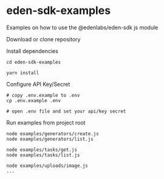 # eden-sdk-examples
Examples on how to use the @edenlabs/eden-sdk js module

Download or clone repository

Install dependencies
```
cd eden-sdk-examples

yarn install
```

Configure API Key/Secret
```
# copy .env.example to .env
cp .env.example .env 

# open .env file and set your api/key secret 
```

Run examples from project root
```
node examples/generators/create.js
node examples/generators/list.js

node examples/tasks/get.js
node examples/tasks/list.js

node examples/uploads/image.js
...
```
  
